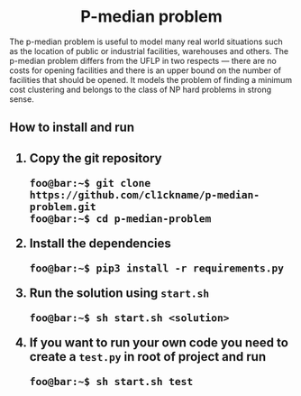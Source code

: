 <center><h1>P-median problem</h1></center>

The p-median problem is useful to model many real world situations such as the location of public or industrial facilities, warehouses and others. The p-median problem differs from the UFLP in two respects — there are no costs for opening facilities and there is an upper bound on the number of facilities that should be opened. It models the problem of finding a minimum cost clustering and belongs to the class of  NP hard problems in strong sense.

<h2>How to install and run<h2>

1. Copy the git repository
   
   ```console
   foo@bar:~$ git clone https://github.com/cl1ckname/p-median-problem.git
   foo@bar:~$ cd p-median-problem
   ```
2. Install the dependencies
   
   ```console
   foo@bar:~$ pip3 install -r requirements.py
   ```
3. Run the solution using `start.sh`
   
   ```console
   foo@bar:~$ sh start.sh <solution>
   ```

4. If you want to run your own code you need to create a `test.py` in root of project and run
   
   ```console
   foo@bar:~$ sh start.sh test
   ```